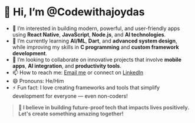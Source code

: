 # 👋 Hi, I’m @Codewithajoydas

- 👀 I’m interested in building modern, powerful, and user-friendly apps using **React Native**, **JavaScript**, **Node.js**, and **AI technologies**.
- 🌱 I’m currently learning **AI/ML**, **Dart**, and **advanced system design**, while improving my skills in **C programming** and **custom framework development**.
- 💞️ I’m looking to collaborate on innovative projects that involve **mobile apps**, **AI integration**, and **productivity tools**.
- 📫 How to reach me: [Email me](mailto:codewithajoydas@gmail.com) or connect on [LinkedIn](https://www.linkedin.com/in/codewithajoydas)
- 😄 Pronouns: He/Him
- ⚡ Fun fact: I love creating frameworks and tools that simplify development for everyone — even non-coders!

> **🚀 I believe in building **future-proof tech** that impacts lives positively. Let's create something amazing together!**

